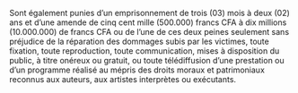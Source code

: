 Sont également punies d’un emprisonnement de trois (03) mois à deux (02) ans et d’une amende de cinq cent mille (500.000) francs CFA à dix millions (10.000.000) de francs CFA ou de l’une de ces deux peines seulement sans préjudice de la réparation des dommages subis par les victimes, toute fixation, toute reproduction, toute communication, mises à disposition du public, à titre onéreux ou gratuit, ou toute télédiffusion d’une prestation ou d’un programme réalisé au mépris des droits moraux et patrimoniaux reconnus aux auteurs, aux artistes interprètes ou exécutants.